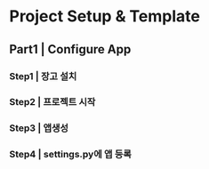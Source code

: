 # Project Setup & Template

## Part1 \| Configure App

### Step1 \| 장고 설치 

### Step2 \| 프로젝트 시작 

### Step3 \| 앱생성

### Step4 \| settings.py에  앱 등록




